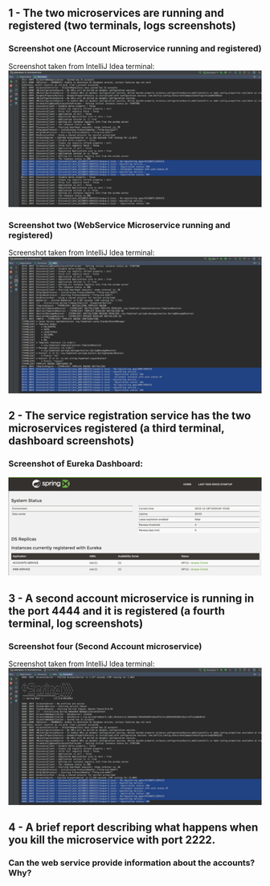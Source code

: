 ## 1 - The two microservices are running and registered (two terminals, logs screenshots)

### Screenshot one (Account Microservice running and registered)

Screenshot taken from IntelliJ Idea terminal:
![Account Microservice running and registered](https://raw.githubusercontent.com/piraces/Laboratory-6-microservices/master/screenshots/accountRunning.png)


### Screenshot two (WebService Microservice running and registered)

Screenshot taken from IntelliJ Idea terminal:
![WebService Microservice running and registered](https://raw.githubusercontent.com/piraces/Laboratory-6-microservices/master/screenshots/webServiceRunning.png)

## 2 - The service registration service has the two microservices registered (a third terminal, dashboard screenshots)

### Screenshot of Eureka Dashboard:

![Eureka Dashboard shows two microservices registered](https://raw.githubusercontent.com/piraces/Laboratory-6-microservices/master/screenshots/eurekaDashboard.png)

## 3 - A second account microservice is running in the port 4444 and it is registered (a fourth terminal, log screenshots)

### Screenshot four (Second Account microservice)

Screenshot taken from IntelliJ Idea terminal:
![Second Account microservice is running in the port 4444 and it is registered](https://raw.githubusercontent.com/piraces/Laboratory-6-microservices/master/screenshots/secondAccountRunning.png)

## 4 - A brief report describing what happens when you kill the microservice with port 2222.

### Can the web service provide information about the accounts? Why?

